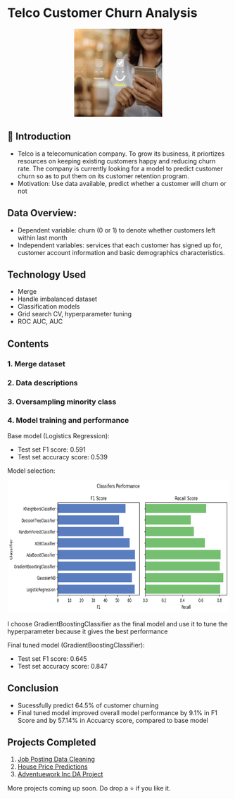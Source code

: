 # Telco Customer Churn Analysis

<p align="center"><img src="img/smiley.jpeg" height="200" width="200"></p>

## 📌 Introduction
- Telco is a telecomunication company. To grow its business, it priortizes resources on keeping existing customers happy and reducing churn rate. The company is currently looking for a model to predict customer churn so as to put them on its customer retention program.
- Motivation: Use data available, predict whether a customer will churn or not

## Data Overview:
- Dependent variable: churn (0 or 1) to denote whether customers left within last month
- Independent variables: services that each customer has signed up for, customer account information and basic demographics characteristics.

## Technology Used

<ul>
  <li>Merge</li>
  <li>Handle imbalanced dataset</li>
  <li>Classification models</li>
  <li>Grid search CV, hyperparameter tuning</li>
  <li>ROC AUC, AUC</li>
</ul>

## Contents

<h3>1. Merge dataset</h3>
<h3>2. Data descriptions</h3>
<h3>3. Oversampling minority class</h3>
<h3>4. Model training and performance</h3>
  Base model (Logistics Regression):
  <ul>
    <li>Test set F1 score: 0.591</li> 
    <li>Test set accuracy score: 0.539</li>
  </ul>
  Model selection: 
  <p align="center"><img src="img/model_comparison.png" height="300" width="600"></p>

  I choose GradientBoostingClassifier as the final model and use it to tune the hyperparameter because it gives the best performance

  Final tuned model (GradientBoostingClassifier):
  <ul>
    <li>Test set F1 score: 0.645</li> 
    <li>Test set accuracy score: 0.847</li>
  </ul>

## Conclusion

- Sucessfully predict 64.5% of customer churning
- Final tuned model improved overall model performance by 9.1% in F1 Score and by 57.14% in Accuarcy score, compared to base model

## Projects Completed

1. <a href="https://github.com/lyphuong601/job-postings-data-cleaning">Job Posting Data Cleaning</a>
2. <a href="https://github.com/lyphuong601/data-science/tree/main/linear-regression-BGD-deployment">House Price Predictions</a>
3. <a href="https://github.com/lyphuong601/adventuework-inc-da-project"> Adventuework Inc DA Project</a>

More projects coming up soon. Do drop a ⭐ if you like it.